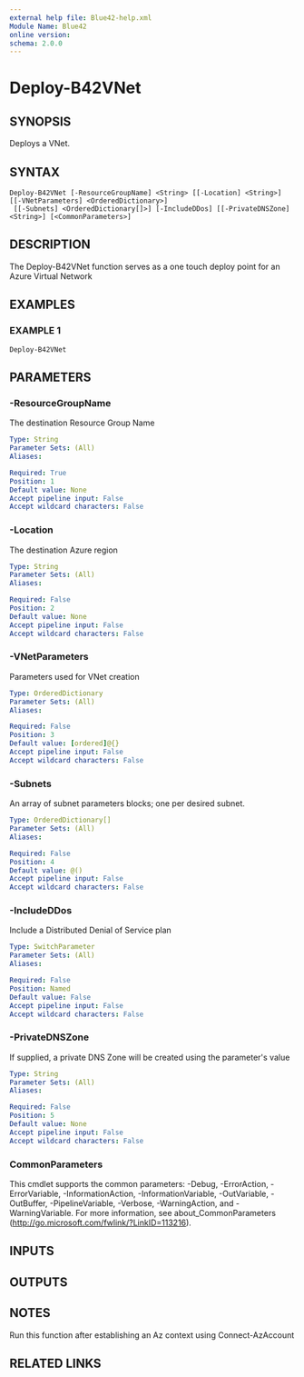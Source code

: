 ```yaml
---
external help file: Blue42-help.xml
Module Name: Blue42
online version:
schema: 2.0.0
---
```


# Deploy-B42VNet

## SYNOPSIS
Deploys a VNet.

## SYNTAX

```
Deploy-B42VNet [-ResourceGroupName] <String> [[-Location] <String>] [[-VNetParameters] <OrderedDictionary>]
 [[-Subnets] <OrderedDictionary[]>] [-IncludeDDos] [[-PrivateDNSZone] <String>] [<CommonParameters>]
```

## DESCRIPTION
The Deploy-B42VNet function serves as a one touch deploy point for an Azure Virtual Network

## EXAMPLES

### EXAMPLE 1
```
Deploy-B42VNet
```

## PARAMETERS

### -ResourceGroupName
The destination Resource Group Name

```yaml
Type: String
Parameter Sets: (All)
Aliases:

Required: True
Position: 1
Default value: None
Accept pipeline input: False
Accept wildcard characters: False
```

### -Location
The destination Azure region

```yaml
Type: String
Parameter Sets: (All)
Aliases:

Required: False
Position: 2
Default value: None
Accept pipeline input: False
Accept wildcard characters: False
```

### -VNetParameters
Parameters used for VNet creation

```yaml
Type: OrderedDictionary
Parameter Sets: (All)
Aliases:

Required: False
Position: 3
Default value: [ordered]@{}
Accept pipeline input: False
Accept wildcard characters: False
```

### -Subnets
An array of subnet parameters blocks; one per desired subnet.

```yaml
Type: OrderedDictionary[]
Parameter Sets: (All)
Aliases:

Required: False
Position: 4
Default value: @()
Accept pipeline input: False
Accept wildcard characters: False
```

### -IncludeDDos
Include a Distributed Denial of Service plan

```yaml
Type: SwitchParameter
Parameter Sets: (All)
Aliases:

Required: False
Position: Named
Default value: False
Accept pipeline input: False
Accept wildcard characters: False
```

### -PrivateDNSZone
If supplied, a private DNS Zone will be created using the parameter's value

```yaml
Type: String
Parameter Sets: (All)
Aliases:

Required: False
Position: 5
Default value: None
Accept pipeline input: False
Accept wildcard characters: False
```

### CommonParameters
This cmdlet supports the common parameters: -Debug, -ErrorAction, -ErrorVariable, -InformationAction, -InformationVariable, -OutVariable, -OutBuffer, -PipelineVariable, -Verbose, -WarningAction, and -WarningVariable.
For more information, see about_CommonParameters (http://go.microsoft.com/fwlink/?LinkID=113216).

## INPUTS

## OUTPUTS

## NOTES
Run this function after establishing an Az context using Connect-AzAccount

## RELATED LINKS
